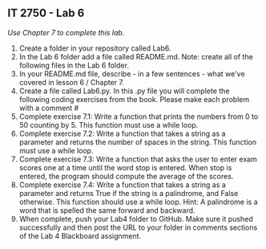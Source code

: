 ## IT 2750 - Lab 6

*Use Chapter 7 to complete this lab.*

1. Create a folder in your repository called Lab6.
2. In the Lab 6 folder add a file called README.md. Note: create all of the following files in the Lab 6 folder.
3. In your README.md file, describe - in a few sentences - what we've covered in lesson 6 / Chapter 7. 
4. Create a file called Lab6.py. In this .py file you will complete the following coding exercises from the book. Please make each problem with a comment #
5. Complete exercise 7.1: Write a function that prints the numbers from 0 to 50 counting by 5. This function must use a while loop.
6. Complete exercise 7.2: Write a function that takes a string as a parameter and returns the number of spaces in the string. This function must use a while loop.
7. Complete exercise 7.3: Write a function that asks the user to enter exam scores one at a time until the word stop is entered. When stop is entered, the program should compute the average of the scores.
6. Complete exercise 7.4: Write a function that takes a string as a parameter and returns True if the string is a palindrome, and False otherwise. This function should use a while loop. Hint: A palindrome is a word that is spelled the same forward and backward.
7. When complete, push your Lab4 folder to GitHub. Make sure it pushed successfully and then post the URL to your folder in comments sections of the Lab 4 Blackboard assignment.
